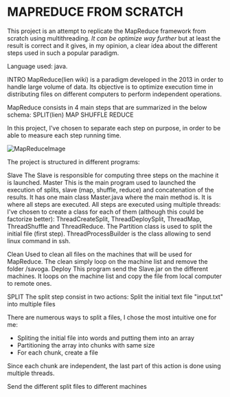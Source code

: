# MAPREDUCE FROM SCRATCH

This project is an attempt to replicate the MapReduce framework from scratch using multithreading.
_It can be optimize way further_ but at least the result is correct and it gives, in my opinion, a clear idea about the different steps used in such a popular paradigm.

Language used: java.

INTRO
MapReduce(lien wiki) is a paradigm developed in the 2013 in order to handle large volume of data. Its objective is to optimize execution time in distributing files on different computers to perform independent operations.

MapReduce consists in 4 main steps that are summarized in the below schema:
SPLIT(lien)
MAP
SHUFFLE
REDUCE

In this project, I've chosen to separate each step on purpose, in order to be able to measure each step running time.

![MapReduceImage](https://github.com/savoga/various_projects/blob/master/MapReduce/MapReducePic.png)

The project is structured in different programs:

Slave
The Slave is responsible for computing three steps on the machine it is launched.
Master
This is the main program used to launched the execution of splits, slave (map, shuffle, reduce) and concatenation of the results.
It has one main class Master.java where the main method is. It is where all steps are executed.
All steps are executed using multiple threads: I've chosen to create a class for each of them (although this could be factorize better):
ThreadCreateSplit, ThreadDeploySplit, ThreadMap, ThreadShuffle and ThreadReduce. The Partition class is used to split the initial file (first step). ThreadProcessBuilder is the class allowing to send linux command in ssh.

Clean
Used to clean all files on the machines that will be used for MapReduce. The clean simply loop on the machine list and remove the folder /savoga.
Deploy
This program send the Slave.jar on the different machines. It loops on the machine list and copy the file from local computer to remote ones.

SPLIT
The split step consist in two actions:
Split the initial text file "input.txt" into multiple files

There are numerous ways to split a files, I chose the most intuitive one for me:
- Spliting the initial file into words and putting them into an array
- Partitioning the array into chunks with same size
- For each chunk, create a file

Since each chunk are independent, the last part of this action is done using multiple threads.

Send the different split files to different machines
